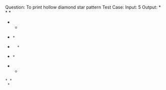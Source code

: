 Question: To print hollow diamond star pattern
Test Case: 
Input: 5
Output:
     *
    * *
   *   *
  *     *
 *       *
  *     *
   *   *
    * *
     *